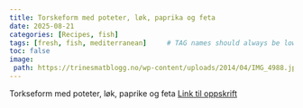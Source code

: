 ```yaml
---
title: Torskeform med poteter, løk, paprika og feta 
date: 2025-08-21
categories: [Recipes, fish]
tags: [fresh, fish, mediterranean]     # TAG names should always be lowercase
toc: false
image:
 path: https://trinesmatblogg.no/wp-content/uploads/2014/04/IMG_4988.jpg
---
```

Torkseform med poteter, løk, paprike og feta
[Link til oppskrift](https://trinesmatblogg.no/recipe/torskeform-med-poteter-lok-paprika-og-feta/)
